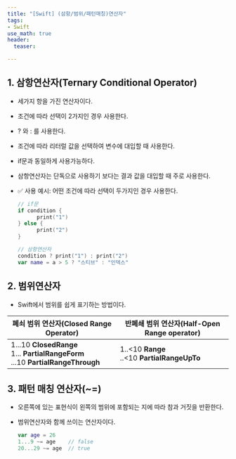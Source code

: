 ```yaml
---
title: "[Swift] (삼항/범위/패턴매칭)연산자"
tags: 
- Swift
use_math: true
header: 
  teaser: 

---
```


## 1. 삼항연산자(Ternary Conditional Operator)

- 세가지 항을 가진 연산자이다.
- 조건에 따라 선택이 2가지인 경우 사용한다.
- ? 와 : 를 사용한다.
- 조건에 따라 리터럴 값을 선택하여 변수에 대입할 때 사용한다.
- if문과 동일하게 사용가능하다.
- 삼항연산자는 단독으로 사용하기 보다는 결과 값을 대입할 때 주로 사용한다.
- ✅ 사용 예시: 어떤 조건에 따라 선택이 두가지인 경우 사용한다.

  ```swift
  // if문
  if condition {
  		print("1")
  } else {
    	print("2")
  }
  
  // 삼항연산자
  condition ? print("1") : print("2")
  var name = a > 5 ? "스티브" : "인덱스"
  ```

## 2. 범위연산자

- Swift에서 범위를 쉽게 표기하는 방법이다.

| 폐쇠 범위 연산자(Closed Range Operator)                      | 반폐쇄 범위 연산자(Half-Open Range operator)   |
| ------------------------------------------------------------ | ---------------------------------------------- |
| 1...10 **ClosedRange**<br>1... **PartialRangeForm**<br>...10 **PartialRangeThrough** | 1..<10 **Range**<br>..<10 **PartialRangeUpTo** |



## 3. 패턴 매칭 연산자(~=)

- 오른쪽에 있는 표현식이 왼쪽의 범위에 포함되는 지에 따라 참과 거짓을 반환한다.

- 범위연산자와 함께 쓰이는 연산자이다.

  ```swift
  var age = 26
  1...9 ~= age    // false
  20...29 ~= age  // true
  ```

  
